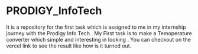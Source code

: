 # PRODIGY_InfoTech 
It is a repository for the first task which is  assigned to me in my internship journey with the Prodigy Info Tech .
My First task is to make a Temoperature converter which simple and interesting in looking .
You can checkout on the vercel link to see the result like how is it turned out.
